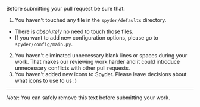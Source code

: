Before submitting your pull request be sure that:

1. You haven't touched any file in the `spyder/defaults` directory.
  - There is *absolutely* no need to touch those files.
  - If you want to add new configuration options, please go to
    `spyder/config/main.py`.
2. You haven't eliminated unnecessary blank lines or spaces during your work.
   That makes our reviewing work harder and it could introduce unnecessary
   conflicts with other pull requests.
3. You haven't added new icons to Spyder. Please leave decisions about what
   icons to use to us :)

----

*Note*: You can safely remove this text before submitting your work.
